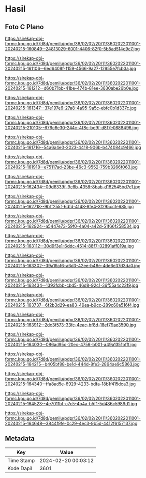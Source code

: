 # Hasil

## Foto C Plano

https://sirekap-obj-formc.kpu.go.id/7d8d/pemilu/pdpr/36/02/02/20/11/3602022011001-20240215-160849--24813029-6001-4406-82f0-5b5ad514c9c7.jpg

https://sirekap-obj-formc.kpu.go.id/7d8d/pemilu/pdpr/36/02/02/20/11/3602022011001-20240215-161106--6ed6408f-f159-4566-9a27-12955e7fcb3a.jpg

https://sirekap-obj-formc.kpu.go.id/7d8d/pemilu/pdpr/36/02/02/20/11/3602022011001-20240215-161212--d60b71bb-41be-474b-81ee-3630abe26b0e.jpg

https://sirekap-obj-formc.kpu.go.id/7d8d/pemilu/pdpr/36/02/02/20/11/3602022011001-20240215-161347--37e197e6-27a8-4a95-9a5c-ebfc0b1d337c.jpg

https://sirekap-obj-formc.kpu.go.id/7d8d/pemilu/pdpr/36/02/02/20/11/3602022011001-20240215-210105--676c8e30-244c-4f8c-be9f-d8f7e0888496.jpg

https://sirekap-obj-formc.kpu.go.id/7d8d/pemilu/pdpr/36/02/02/20/11/3602022011001-20240215-161716--54a6a4e0-2023-4418-906b-b474084c9466.jpg

https://sirekap-obj-formc.kpu.go.id/7d8d/pemilu/pdpr/36/02/02/20/11/3602022011001-20240215-161918--e75117ad-23be-46c3-9552-759b3266f063.jpg

https://sirekap-obj-formc.kpu.go.id/7d8d/pemilu/pdpr/36/02/02/20/11/3602022011001-20240215-162434--09d8339f-9e8b-4358-8bab-d182545bd7e1.jpg

https://sirekap-obj-formc.kpu.go.id/7d8d/pemilu/pdpr/36/02/02/20/11/3602022011001-20240215-162718--9b1f255f-6dfd-4148-8fe4-3f295cc1e685.jpg

https://sirekap-obj-formc.kpu.go.id/7d8d/pemilu/pdpr/36/02/02/20/11/3602022011001-20240215-162924--a5447e73-59f0-4a04-a42d-51f66f258534.jpg

https://sirekap-obj-formc.kpu.go.id/7d8d/pemilu/pdpr/36/02/02/20/11/3602022011001-20240215-163112--30d9f3e1-6ddc-4514-88f7-02891aff019a.jpg

https://sirekap-obj-formc.kpu.go.id/7d8d/pemilu/pdpr/36/02/02/20/11/3602022011001-20240215-163302--39a19af6-a6d3-42ee-b48e-4de6e37d3da0.jpg

https://sirekap-obj-formc.kpu.go.id/7d8d/pemilu/pdpr/36/02/02/20/11/3602022011001-20240215-163434--1393fcbb-cbd5-46d8-92c1-36f55a4c23f9.jpg

https://sirekap-obj-formc.kpu.go.id/7d8d/pemilu/pdpr/36/02/02/20/11/3602022011001-20240215-163737--6f2b3d29-ea83-49ea-b9cc-289c60a516f4.jpg

https://sirekap-obj-formc.kpu.go.id/7d8d/pemilu/pdpr/36/02/02/20/11/3602022011001-20240215-163912--2dc3f573-33fc-4eac-bf8d-18ef79ae3590.jpg

https://sirekap-obj-formc.kpu.go.id/7d8d/pemilu/pdpr/36/02/02/20/11/3602022011001-20240215-164030--086ad95c-20ec-4756-b001-a49a1351bfff.jpg

https://sirekap-obj-formc.kpu.go.id/7d8d/pemilu/pdpr/36/02/02/20/11/3602022011001-20240215-164215--b405bf88-be1d-444d-8fe3-2864ae9c5863.jpg

https://sirekap-obj-formc.kpu.go.id/7d8d/pemilu/pdpr/36/02/02/20/11/3602022011001-20240215-164340--ffa8ad5e-6929-4233-bdfa-18b1f415dca3.jpg

https://sirekap-obj-formc.kpu.go.id/7d8d/pemilu/pdpr/36/02/02/20/11/3602022011001-20240215-164523--4e7011bf-c7c5-4b4a-b5f1-5d486c5989d1.jpg

https://sirekap-obj-formc.kpu.go.id/7d8d/pemilu/pdpr/36/02/02/20/11/3602022011001-20240215-164648--3844f9fe-0c29-4ec3-9b5d-4412f6157137.jpg


## Metadata

| Key        | Value               |
| ---------- | ------------------- |
| Time Stamp | 2024-02-20 00:03:12 |
| Kode Dapil | 3601                |



